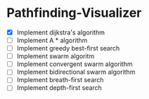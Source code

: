 # Pathfinding-Visualizer

- [X] Implement dijkstra's algorithm
- [ ] Implement A * algorithm
- [ ] Implement greedy best-first search
- [ ] Implement swarm algoritm
- [ ] Implement convergent swarm algorithm
- [ ] Implement bidirectional swarm algorithm
- [ ] Implement breath-first search
- [ ] Implement depth-first search